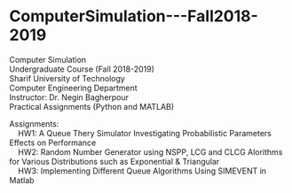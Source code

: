 # ComputerSimulation---Fall2018-2019
Computer Simulation <br />
Undergraduate Course (Fall 2018-2019) <br />
Sharif University of Technology <br />
Computer Engineering Department <br />
Instructor: Dr. Negin Bagherpour  <br />
Practical Assignments (Python and MATLAB) <br />


Assignments: <br /> 
    HW1: A Queue Thery Simulator Investigating Probabilistic Parameters Effects on Performance <br />
    HW2: Random Number Generator using NSPP, LCG and CLCG Alorithms for Various Distributions such as Exponential & Triangular <br />
    HW3: Implementing Different Queue Algorithms Using SIMEVENT in Matlab <br />

